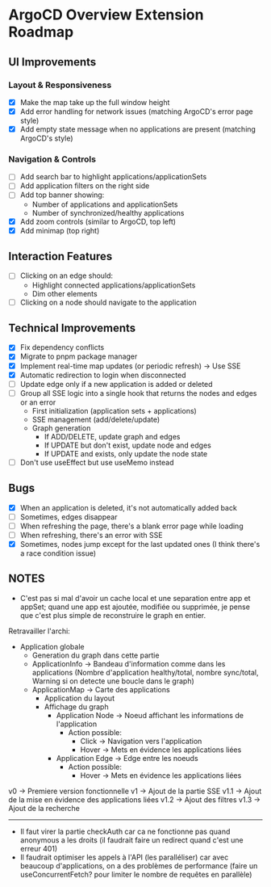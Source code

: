 # ArgoCD Overview Extension Roadmap

## UI Improvements

### Layout & Responsiveness

- [x] Make the map take up the full window height
- [x] Add error handling for network issues (matching ArgoCD's error page style)
- [x] Add empty state message when no applications are present (matching ArgoCD's style)

### Navigation & Controls

- [ ] Add search bar to highlight applications/applicationSets
- [ ] Add application filters on the right side
- [ ] Add top banner showing:
  - Number of applications and applicationSets
  - Number of synchronized/healthy applications
- [x] Add zoom controls (similar to ArgoCD, top left)
- [x] Add minimap (top right)

## Interaction Features

- [ ] Clicking on an edge should:
  - Highlight connected applications/applicationSets
  - Dim other elements
- [ ] Clicking on a node should navigate to the application

## Technical Improvements

- [x] Fix dependency conflicts
- [x] Migrate to pnpm package manager
- [x] Implement real-time map updates (or periodic refresh) -> Use SSE
- [x] Automatic redirection to login when disconnected
- [ ] Update edge only if a new application is added or deleted
- [ ] Group all SSE logic into a single hook that returns the nodes and edges or an error
  - First initialization (application sets + applications)
  - SSE management (add/delete/update)
  - Graph generation
    - If ADD/DELETE, update graph and edges
    - If UPDATE but don't exist, update node and edges
    - If UPDATE and exists, only update the node state
- [ ] Don't use useEffect but use useMemo instead

## Bugs

- [x] When an application is deleted, it's not automatically added back
- [ ] Sometimes, edges disappear
- [ ] When refreshing the page, there's a blank error page while loading
- [ ] When refreshing, there's an error with SSE
- [x] Sometimes, nodes jump except for the last updated ones (I think there's a race condition issue)

## NOTES

- C'est pas si mal d'avoir un cache local et une separation entre app et appSet; quand une app est ajoutée, modifiée ou supprimée, je pense que c'est plus simple de reconstruire le graph en entier.

Retravailler l'archi:

- Application globale
  - Generation du graph dans cette partie
  - ApplicationInfo -> Bandeau d'information comme dans les applications (Nombre d'application healthy/total, nombre sync/total, Warning si on detecte une boucle dans le graph)
  - ApplicationMap -> Carte des applications
    - Application du layout
    - Affichage du graph
      - Application Node -> Noeud affichant les informations de l'application
        - Action possible:
          - Click -> Navigation vers l'application
          - Hover -> Mets en évidence les applications liées
      - Application Edge -> Edge entre les noeuds
        - Action possible:
          - Hover -> Mets en évidence les applications liées

v0 -> Premiere version fonctionnelle
v1 -> Ajout de la partie SSE
v1.1 -> Ajout de la mise en évidence des applications liées
v1.2 -> Ajout des filtres
v1.3 -> Ajout de la recherche

---

- Il faut virer la partie checkAuth car ca ne fonctionne pas quand anonymous a les droits (il faudrait faire un redirect quand c'est une erreur 401)
- Il faudrait optimiser les appels à l'API (les paralléliser) car avec beaucoup d'applications, on a des problèmes de performance (faire un useConcurrentFetch? pour limiter le nombre de requêtes en parallèle)
